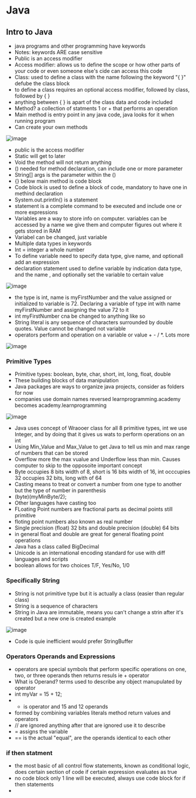 # Java  
## Intro to Java
- java programs and other programming have keywords
- Notes: keywords ARE case sensitive
- Public is an access modifier
- Access modifier: allows us to define the scope or how other parts of your code or even someone else's cide can access this code
- Class: used to define a class with the name following the keyword "{ }" defube the class block
- to define a class requires an optional access modifier, followed by class, followed by { }
- anything between { } is apart of the class data and code included
- Method? a collection of statments 1 or + that performs an operation
- Main method is entry point in any java code, java looks for it when running program
- Can create your own methods

![image](https://user-images.githubusercontent.com/95253821/154185703-c1384d57-acbc-4847-94db-18a5bb9a667e.png)
- public is the access modifier
- Static will get to later
- Void the method will not return anything
- () needed for method declaration, can include one or more parameter
- String[] args is the parameter within the ()
- {} below main method is code block
- Code block is used to define a block of code, mandatory to have one in methind declaration
- System.out.println() is a statement
- statement is a complete command to be executed and include one or more expressions
- Variables are a way to store info on computer. variables can be accessed by a name we give them and computer figures out where it gets stored in RAM
- Variabel can be changed, just variable
- Multiple data types in keywords
- Int = integer a whole number
- To define variable need to specify data type, give name, and optionall add an expression
- declaration statement used to define variable by indication data type, and the name , and optionally set the variable to certain value

![image](https://user-images.githubusercontent.com/95253821/154187371-4a3455f7-ae57-4460-b6f9-7aa7891abcad.png)
- the type is int, name is myFirstNumber and the value assigned or initialized to variable is 72. Declaring a variable of type int with name myFirstNumber and assigning the value 72 to it
- int myFirstNumber cna be changed to anything like so
- String literal is any sequence of characters surrounded by double quotes. Value cannot be changed not variable
- operators perform and operation on a variable or value + - / *. Lots more

![image](https://user-images.githubusercontent.com/95253821/154191293-c2e7ba97-3896-4c3b-bf28-8c5ce8ae27fe.png)
### Primitive Types
- Primitive types: boolean, byte, char, short, int, long, float, double
- These building blocks of data manipulation
- Java packages are ways to organize java projects, consider as folders for now
- companies use domain names reversed learnprogramming.academy becomes academy.learnprogramming

![image](https://user-images.githubusercontent.com/95253821/154193645-b44e64f0-9f66-435d-94e1-3b4025b840de.png)
- Java uses concept of Wraooer class for all 8 primitive types, int we use Integer, and by doing that it gives us wats to perform operations on an int
- Using Min_Value and Max_Value to get Java to tell us min and max range of numbers that can be stored
- Overflow more the max vualue and Underflow less than min. Causes computer to skip to the opposoite important concept
- Byte occupies 8 bits width of 8, short is 16 bits width of 16, int occcupies 32 occupies 32 bits, long with of 64
- Casting means to treat or convert a number from one type to another but the type of number in parenthesis
- (byte)(myMinByte/2);
- Other languages have casting too
- FLoating Point numbers are fractional parts as decimal points still primitive
- floting point numbers also known as real number
- Single precision (float) 32 bits and double precision (double) 64 bits
- in general float and double are great for general floating point operations
- Java has a class called BigDecimal 
- Unicode is an international encoding standard for use with diff languages and scripts
- boolean allows for two choices T/F, Yes/No, 1/0
### Specifically String
- String is not primitive type but it is actually a class (easier than regular class)
- String is a sequence of characters
- String in Java are immutable, means you can't change a strin after it's created but a new one is created example

![image](https://user-images.githubusercontent.com/95253821/154790572-0e3993bd-7fd1-4e6f-9944-63d05143226f.png)
- Code is quie inefficient would prefer StringBuffer

### Operators Operands and Expressions
- operators are special symbols that perform specific operations on one, two, or three operands then returns resuls ie + operator
- What is Operand? terms used to describe any object manupulated by operator
- int myVar = 15 + 12;
- + is operator and 15 and 12 operands
- formed by combining variables literals method return values and operators
-  // are ignored anything after that are ignored use it to describe
-  = assigns the variable
-  == is the actual "equal", are the operands identical to each other

### if then statment
- the most basic of all control flow statements, known as conditional logic, does certain section of code if certain expression evaluates as true
- no code block only 1 line will be executed, always use code block for if then statements
- 
